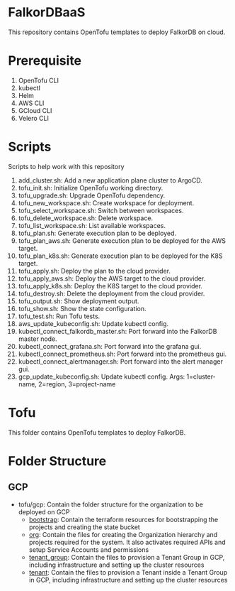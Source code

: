 # FalkorDBaaS

This repository contains OpenTofu templates to deploy FalkorDB on cloud.

# Prerequisite

1. OpenTofu CLI
2. kubectl
3. Helm
4. AWS CLI
5. GCloud CLI
6. Velero CLI

# Scripts

Scripts to help work with this repository

1. add_cluster.sh: Add a new application plane cluster to ArgoCD.
2. tofu_init.sh: Initialize OpenTofu working directory.
3. tofu_upgrade.sh: Upgrade OpenTofu dependency.
4. tofu_new_workspace.sh: Create workspace for deployment.
5. tofu_select_workspace.sh: Switch between workspaces.
6. tofu_delete_workspace.sh: Delete workspace.
7. tofu_list_workspace.sh: List available workspaces.
8. tofu_plan.sh: Generate execution plan to be deployed.
9. tofu_plan_aws.sh: Generate execution plan to be deployed for the AWS target.
10. tofu_plan_k8s.sh: Generate execution plan to be deployed for the K8S target.
11. tofu_apply.sh: Deploy the plan to the cloud provider.
12. tofu_apply_aws.sh: Deploy the AWS target to the cloud provider.
13. tofu_apply_k8s.sh: Deploy the K8S target to the cloud provider.
14. tofu_destroy.sh: Delete the deployment from the cloud provider.
15. tofu_output.sh: Show deployment output.
16. tofu_show.sh: Show the state configuration.
17. tofu_test.sh: Run Tofu tests.
18. aws_update_kubeconfig.sh: Update kubectl config.
19. kubectl_connect_falkordb_master.sh: Port forward into the FalkorDB master node.
20. kubectl_connect_grafana.sh: Port forward into the grafana gui.
21. kubectl_connect_prometheus.sh: Port forward into the prometheus gui.
22. kubectl_connect_alertmanager.sh: Port forward into the alert manager gui.
23. gcp_update_kubeconfig.sh: Update kubectl config. Args: 1=cluster-name, 2=region, 3=project-name 

# Tofu

This folder contains OpenTofu templates to deploy FalkorDB.


# Folder Structure

## GCP

- tofu/gcp: Contain the folder structure for the organization to be deployed on GCP
  - [bootstrap](./tofu/gcp/bootstrap/README.md): Contain the terraform resources for bootstrapping the projects and creating the state bucket 
  - [org](./tofu/gcp/org/README.md): Contain the files for creating the Organization hierarchy and projects required for the system. It also activates required APIs and setup Service Accounts and permissions
  - [tenant_group](./tofu/gcp/tenant_group/README.md): Contain the files to provision a Tenant Group in GCP, including infrastructure and setting up the cluster resources
  - [tenant](./tofu/gcp/tenant/README.md): Contain the files to provision a Tenant inside a Tenant Group in GCP, including infrastructure and setting up the cluster resources
